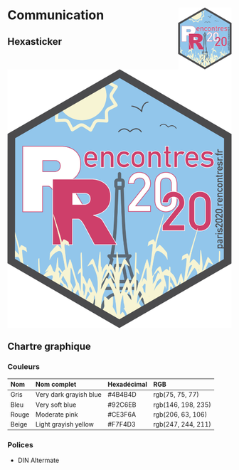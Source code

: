 
# Communication <a href='http://paris2020.rencontresr.fr'><img src='img/hex_rr2020.png' align="right" height="139" /></a>

## Hexasticker

<img src='img/hex_rr2020.png' align="center">

## Chartre graphique

### Couleurs

| Nom   | Nom complet            | Hexadécimal | RGB                |
| :---- | :--------------------- | :---------- | :----------------- |
| Gris  | Very dark grayish blue | \#4B4B4D    | rgb(75, 75, 77)    |
| Bleu  | Very soft blue         | \#92C6EB    | rgb(146, 198, 235) |
| Rouge | Moderate pink          | \#CE3F6A    | rgb(206, 63, 106)  |
| Beige | Light grayish yellow   | \#F7F4D3    | rgb(247, 244, 211) |

### Polices

  - DIN Altermate
